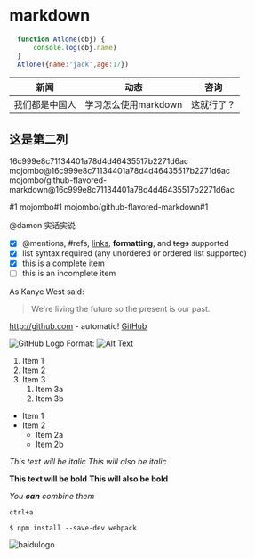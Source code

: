 # markdown
```js
  function Atlone(obj) {
      console.log(obj.name)
  }
  Atlone({name:'jack',age:17})
```
新闻 | 动态 | 咨询
---- | ---- |----
我们都是中国人 | 学习怎么使用markdown | 这就行了？

## 这是第二列
16c999e8c71134401a78d4d46435517b2271d6ac
mojombo@16c999e8c71134401a78d4d46435517b2271d6ac
mojombo/github-flavored-markdown@16c999e8c71134401a78d4d46435517b2271d6ac

#1
mojombo#1
mojombo/github-flavored-markdown#1

@damon
~~实话实说~~

- [x] @mentions, #refs, [links](), **formatting**, and <del>tags</del> supported
- [x] list syntax required (any unordered or ordered list supported)
- [x] this is a complete item
- [ ] this is an incomplete item

As Kanye West said:

> We're living the future so
> the present is our past.

http://github.com - automatic!
[GitHub](http://github.com)

![GitHub Logo](/images/logo.png)
Format: ![Alt Text](url)

1. Item 1
1. Item 2
1. Item 3
   1. Item 3a
   1. Item 3b
   
* Item 1
* Item 2
  * Item 2a
  * Item 2b
  
*This text will be italic*
_This will also be italic_

**This text will be bold**
__This will also be bold__

_You **can** combine them_

`ctrl+a`
```
$ npm install --save-dev webpack
```

![baidulogo](http://csdnimg.cn/cdn/content-toolbar/yearlogo.png)
